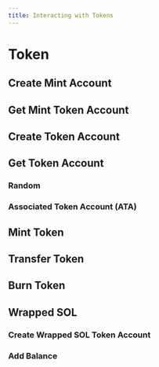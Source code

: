 ```yaml
---
title: Interacting with Tokens
---
```


# Token

## Create Mint Account

## Get Mint Token Account

## Create Token Account

## Get Token Account

### Random

### Associated Token Account (ATA)

## Mint Token

## Transfer Token

## Burn Token

## Wrapped SOL

### Create Wrapped SOL Token Account

### Add Balance
